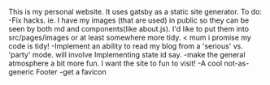 This is my personal website. It uses gatsby as a static site generator.
To do:
-Fix hacks. ie. I have my images (that are used) in public so they can be seen by both md and components(like about.js). I'd like to put them into src/pages/images or at least somewhere more tidy. < mum i promise my code is tidy!
-Implement an ability to read my blog from a 'serious' vs. 'party' mode. will involve Implementing state id say.
-make the general atmosphere a bit more fun. I want the site to fun to visit!
-A cool not-as-generic Footer
-get a favicon
